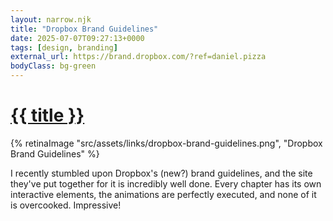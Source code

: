 ```yaml
---
layout: narrow.njk
title: "Dropbox Brand Guidelines"
date: 2025-07-07T09:27:13+0000
tags: [design, branding]
external_url: https://brand.dropbox.com/?ref=daniel.pizza
bodyClass: bg-green
---
```


<h1><a href="{{ external_url }}">{{ title }}</a></h1>

{% retinaImage "src/assets/links/dropbox-brand-guidelines.png", "Dropbox Brand Guidelines" %}

I recently stumbled upon Dropbox's (new?) brand guidelines, and the site they've put together for it is incredibly well done. Every chapter has its own interactive elements, the animations are perfectly executed, and none of it is overcooked. Impressive! 
